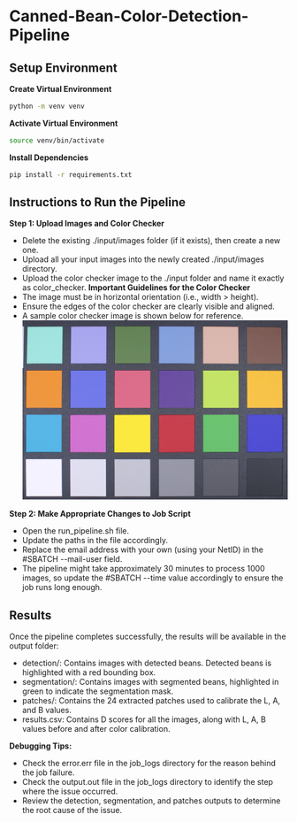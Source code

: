 # Canned-Bean-Color-Detection-Pipeline

## Setup Environment
**Create Virtual Environment**
```bash
python -m venv venv
```
**Activate Virtual Environment**
```bash
source venv/bin/activate
```
**Install Dependencies**
```bash
pip install -r requirements.txt
```

## Instructions to Run the Pipeline
**Step 1: Upload Images and Color Checker**
* Delete the existing ./input/images folder (if it exists), then create a new one.
* Upload all your input images into the newly created ./input/images directory.
* Upload the color checker image to the ./input folder and name it exactly as color_checker.
**Important Guidelines for the Color Checker**
* The image must be in horizontal orientation (i.e., width > height).
* Ensure the edges of the color checker are clearly visible and aligned.
* A sample color checker image is shown below for reference.
![Sample Color Checker](assets/color_checker.JPG)

**Step 2: Make Appropriate Changes to Job Script**
* Open the run_pipeline.sh file.
* Update the paths in the file accordingly.
* Replace the email address with your own (using your NetID) in the #SBATCH --mail-user field.
* The pipeline might take approximately 30 minutes to process 1000 images, so update the #SBATCH --time value accordingly to ensure the job runs long enough.

## Results
Once the pipeline completes successfully, the results will be available in the output folder:
- detection/: Contains images with detected beans. Detected beans is highlighted with a red bounding box.
- segmentation/: Contains images with segmented beans, highlighted in green to indicate the segmentation mask.
- patches/: Contains the 24 extracted patches used to calibrate the L, A, and B values.
- results.csv: Contains D scores for all the images, along with L, A, B values before and after color calibration.

**Debugging Tips:**
* Check the error.err file in the job_logs directory for the reason behind the job failure.
* Check the output.out file in the job_logs directory to identify the step where the issue occurred.
* Review the detection, segmentation, and patches outputs to determine the root cause of the issue.